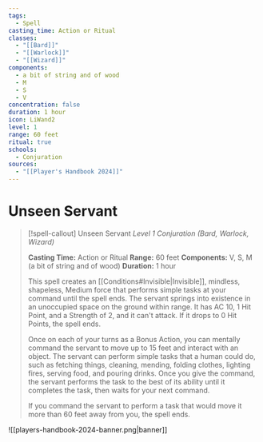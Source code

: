 ```yaml
---
tags:
  - Spell
casting_time: Action or Ritual
classes:
  - "[[Bard]]"
  - "[[Warlock]]"
  - "[[Wizard]]"
components:
  - a bit of string and of wood
  - M
  - S
  - V
concentration: false
duration: 1 hour
icon: LiWand2
level: 1
range: 60 feet
ritual: true
schools:
  - Conjuration
sources:
  - "[[Player's Handbook 2024]]"
---
```


# Unseen Servant

>[!spell-callout] Unseen Servant
>_Level 1 Conjuration (Bard, Warlock, Wizard)_
>
>**Casting Time:** Action or Ritual
>**Range:** 60 feet
>**Components:** V, S, M (a bit of string and of wood)
>**Duration:** 1 hour
>
>This spell creates an [[Conditions#Invisible\|Invisible]], mindless, shapeless, Medium force that performs simple tasks at your command until the spell ends. The servant springs into existence in an unoccupied space on the ground within range. It has AC 10, 1 Hit Point, and a Strength of 2, and it can't attack. If it drops to 0 Hit Points, the spell ends.
>
>Once on each of your turns as a Bonus Action, you can mentally command the servant to move up to 15 feet and interact with an object. The servant can perform simple tasks that a human could do, such as fetching things, cleaning, mending, folding clothes, lighting fires, serving food, and pouring drinks. Once you give the command, the servant performs the task to the best of its ability until it completes the task, then waits for your next command.
>
>If you command the servant to perform a task that would move it more than 60 feet away from you, the spell ends.


![[players-handbook-2024-banner.png|banner]]
